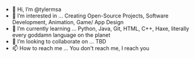 - 👋 Hi, I’m @tylermsa
- 👀 I’m interested in ... Creating Open-Source Projects, Software Development, Animation, Game/ App Design
- 🌱 I’m currently learning ... Python, Java, Git, HTML, C++, Haxe, literally every goddamn language on the planet
- 💞️ I’m looking to collaborate on ... TBD
- 📫 How to reach me ... You don't reach me, I reach you

<!---
tylermsa/tylermsa is a ✨ special ✨ repository because its `README.md` (this file) appears on your GitHub profile.
You can click the Preview link to take a look at your changes.
--->
